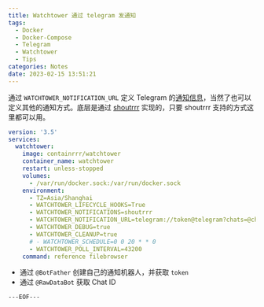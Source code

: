 ```yaml
---
title: Watchtower 通过 telegram 发通知
tags:
  - Docker
  - Docker-Compose
  - Telegram
  - Watchtower
  - Tips
categories: Notes
date: 2023-02-15 13:51:21
---
```


通过 `WATCHTOWER_NOTIFICATION_URL` 定义 Telegram 的[通知信息](https://containrrr.dev/shoutrrr/v0.6/services/telegram/)，当然了也可以定义其他的通知方式。底层是通过 [shoutrrr](https://containrrr.dev/shoutrrr/v0.6/services/overview/) 实现的，只要 shoutrrr 支持的方式这里都可以用。

```yml
version: '3.5'
services:  
  watchtower:
    image: containrrr/watchtower
    container_name: watchtower
    restart: unless-stopped
    volumes:
      - /var/run/docker.sock:/var/run/docker.sock
    environment:
      - TZ=Asia/Shanghai
      - WATCHTOWER_LIFECYCLE_HOOKS=True
      - WATCHTOWER_NOTIFICATIONS=shoutrrr
      - WATCHTOWER_NOTIFICATION_URL=telegram://token@telegram?chats=@channel-1,chat-id-1
      - WATCHTOWER_DEBUG=true
      - WATCHTOWER_CLEANUP=true
      # - WATCHTOWER_SCHEDULE=0 0 20 * * 0
      - WATCHTOWER_POLL_INTERVAL=43200
    command: reference filebrowser
```

- 通过 `@BotFather` 创建自己的通知机器人，并获取 `token`
- 通过 `@RawDataBot` 获取 Chat ID

`---EOF---`